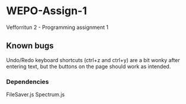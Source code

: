 # WEPO-Assign-1
Vefforritun 2 - Programming assignment 1


## Known bugs
Undo/Redo keyboard shortcuts (ctrl+z and ctrl+y) are a bit wonky after
entering text, but the buttons on the page should work as intended.

### Dependencies
FileSaver.js
Spectrum.js
